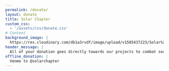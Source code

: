 ```yaml
---
permalink: /donate/
layout: donate
title: Solar Chapter
custom_css:
  - '/assets/css/donate.css'
# Content
background_image: |
  https://res.cloudinary.com/db1a3rvdf/image/upload/v1585437223/Solar%20Chapter%20Website/donation_page/donate_qlhpwz.jpg
header_message: |
  All of your donation goes directly towards our projects to combat social inequalities.
offline_donation: |
  Venmo to @solarchapter
---
```

